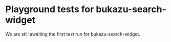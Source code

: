 # Playground tests for bukazu-search-widget
We are still awaiting the first test run for bukazu-search-widget.
